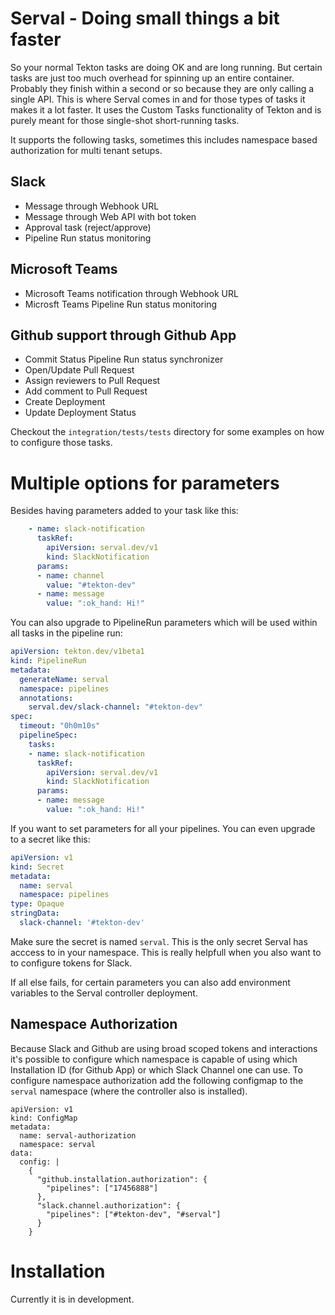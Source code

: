 # Serval - Doing small things a bit faster

So your normal Tekton tasks are doing OK and are long running. But certain tasks are just too much overhead for spinning up an entire container.
Probably they finish within a second or so because they are only calling a single API. This is where Serval comes in and for those types of tasks
it makes it a lot faster. It uses the Custom Tasks functionality of Tekton and is purely meant for those single-shot short-running tasks.

It supports the following tasks, sometimes this includes namespace based authorization for multi tenant setups.

## Slack
- Message through Webhook URL
- Message through Web API with bot token
- Approval task (reject/approve)
- Pipeline Run status monitoring

## Microsoft Teams
- Microsoft Teams notification through Webhook URL
- Microsft Teams Pipeline Run status monitoring

## Github support through Github App
- Commit Status Pipeline Run status synchronizer
- Open/Update Pull Request
- Assign reviewers to Pull Request
- Add comment to Pull Request
- Create Deployment
- Update Deployment Status

Checkout the `integration/tests/tests` directory for some examples on how to configure those tasks.

# Multiple options for parameters
Besides having parameters added to your task like this:
```yaml
    - name: slack-notification
      taskRef:
        apiVersion: serval.dev/v1
        kind: SlackNotification
      params:
      - name: channel
        value: "#tekton-dev"
      - name: message
        value: ":ok_hand: Hi!"
```

You can also upgrade to PipelineRun parameters which will be used within all tasks in the pipeline run:
```yaml
apiVersion: tekton.dev/v1beta1
kind: PipelineRun
metadata:
  generateName: serval
  namespace: pipelines
  annotations:
    serval.dev/slack-channel: "#tekton-dev"
spec:
  timeout: "0h0m10s"
  pipelineSpec:
    tasks:
    - name: slack-notification
      taskRef:
        apiVersion: serval.dev/v1
        kind: SlackNotification
      params:
      - name: message
        value: ":ok_hand: Hi!"
```

If you want to set parameters for all your pipelines. You can even upgrade to a secret like this:
```yaml
apiVersion: v1
kind: Secret
metadata:
  name: serval
  namespace: pipelines
type: Opaque
stringData:
  slack-channel: '#tekton-dev'
```
Make sure the secret is named `serval`. This is the only secret Serval has acccess to in your namespace.
This is really helpfull when you also want to to configure tokens for Slack.

If all else fails, for certain parameters you can also add environment variables to the Serval controller deployment.

## Namespace Authorization
Because Slack and Github are using broad scoped tokens and interactions it's possible to configure which namespace
is capable of using which Installation ID (for Github App) or which Slack Channel one can use. To configure namespace
authorization add the following configmap to the `serval` namespace (where the controller also is installed).

```
apiVersion: v1
kind: ConfigMap
metadata:
  name: serval-authorization
  namespace: serval
data:
  config: |
    {
      "github.installation.authorization": {
        "pipelines": ["17456888"]
      },
      "slack.channel.authorization": {
        "pipelines": ["#tekton-dev", "#serval"]
      }
    } 
```

# Installation
Currently it is in development. 
